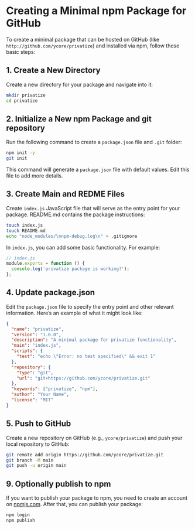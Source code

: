 # Creating a Minimal npm Package for GitHub

To create a minimal package that can be hosted on GitHub (like `http://github.com/ycore/privatize`) and installed via npm, follow these basic steps:

## 1. Create a New Directory

Create a new directory for your package and navigate into it:

```bash
mkdir privatize
cd privatize
```

## 2. Initialize a New npm Package and git repository

Run the following command to create a `package.json` file and `.git` folder:

```bash
npm init -y
git init
```

This command will generate a `package.json` file with default values. Edit this file to add more details.

## 3. Create Main and REDME Files

Create `index.js` JavaScript file that will serve as the entry point for your package. README.md contains the package instructions:

```bash
touch index.js
touch README.md
echo "node_modules/\nnpm-debug.log\n" > .gitignore
```

In `index.js`, you can add some basic functionality. For example:

```javascript
// index.js
module.exports = function () {
  console.log('privatize package is working!');
};
```

## 4. Update package.json

Edit the `package.json` file to specify the entry point and other relevant information. Here’s an example of what it might look like:

```json
{
  "name": "privatize",
  "version": "1.0.0",
  "description": "A minimal package for privatize functionality",
  "main": "index.js",
  "scripts": {
    "test": "echo \"Error: no test specified\" && exit 1"
  },
  "repository": {
    "type": "git",
    "url": "git+https://github.com/ycore/privatize.git"
  },
  "keywords": ["privatize", "npm"],
  "author": "Your Name",
  "license": "MIT"
}
```

## 5. Push to GitHub

Create a new repository on GitHub (e.g., `ycore/privatize`) and push your local repository to GitHub:

```bash
git remote add origin https://github.com/ycore/privatize.git
git branch -M main
git push -u origin main
```

## 9. Optionally publish to npm

If you want to publish your package to npm, you need to create an account on [npmjs.com](https://www.npmjs.com/). After that, you can publish your package:

```bash
npm login
npm publish
```
